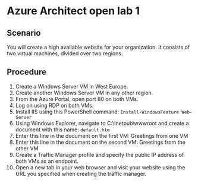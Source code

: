 # Azure Architect open lab 1

## Scenario
You will create a high available website for your organization. It consists of two virtual machines, divided over two regions.

## Procedure
1. Create a Windows Server VM in West Europe.
1. Create another Windows Server VM in any other region.
1. From the Azure Portal, open port 80 on both VMs.
1. Log on using RDP on both VMs.
1. Install IIS using this PowerShell command: ```Install-WindowsFeature Web-Server```
1. Using Windows Explorer, navigate to C:\Inetpub\wwwroot and create a document with this name: ```default.htm```
1. Enter this line in the document on the first VM: <html><body>Greetings from one VM</body></html>
1. Enter this line in the document on the second VM: <html><body>Greetings from the other VM</body></html>
1. Create a Traffic Manager profile and specify the public IP address of both VMs as an endpoint.
1. Open a new tab in your web browser and visit your website using the URL you specified when creating the traffic manager.
